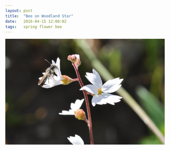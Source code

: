 ```yaml
---
layout: post
title:  "Bee on Woodland Star"
date:   2016-04-15 12:00:02
tags: 	spring flower bee
---
```


![Bee and Woodland Star](/assets/bee-and-woodland-star.png)